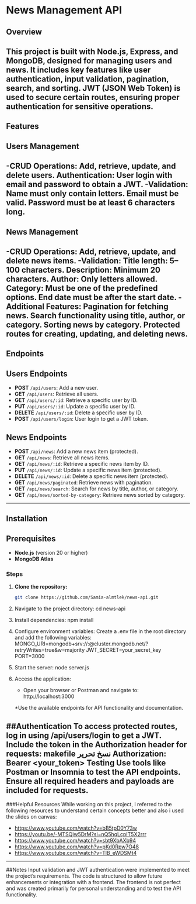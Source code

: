 # News Management API

## Overview

This project is built with Node.js, Express, and MongoDB, designed for managing users and news. It includes key features like user authentication, input validation, pagination, search, and sorting. JWT (JSON Web Token) is used to secure certain routes, ensuring proper authentication for sensitive operations.
---

## Features

## Users Management
-CRUD Operations:
Add, retrieve, update, and delete users.
Authentication: User login with email and password to obtain a JWT.
-Validation:
Name must only contain letters.
Email must be valid.
Password must be at least 6 characters long.
---
## News Management
-CRUD Operations:
Add, retrieve, update, and delete news items.
-Validation:
Title length: 5–100 characters.
Description: Minimum 20 characters.
Author: Only letters allowed.
Category: Must be one of the predefined options.
End date must be after the start date.
-Additional Features:
Pagination for fetching news.
Search functionality using title, author, or category.
Sorting news by category.
Protected routes for creating, updating, and deleting news.
--- 
    
## Endpoints

## Users Endpoints
- **POST** `/api/users`: Add a new user.
- **GET** `/api/users`: Retrieve all users.
- **GET** `/api/users/:id`: Retrieve a specific user by ID.
- **PUT** `/api/users/:id`: Update a specific user by ID.
- **DELETE** `/api/users/:id`: Delete a specific user by ID.
- **POST** `/api/users/login`: User login to get a JWT token.

## News Endpoints
- **POST** `/api/news`: Add a new news item (protected).
- **GET** `/api/news`: Retrieve all news items.
- **GET** `/api/news/:id`: Retrieve a specific news item by ID.
- **PUT** `/api/news/:id`: Update a specific news item (protected).
- **DELETE** `/api/news/:id`: Delete a specific news item (protected).
- **GET** `/api/news/paginated`: Retrieve news with pagination.
- **GET** `/api/news/search`: Search for news by title, author, or category.
- **GET** `/api/news/sorted-by-category`: Retrieve news sorted by category.

---
## Installation

## Prerequisites
- **Node.js** (version 20 or higher)
- **MongoDB Atlas**

### Steps

1. **Clone the repository:**
   ```bash
   git clone https://github.com/Samia-almtlek/news-api.git
2. Navigate to the project directory: cd news-api
 
3. Install dependencies: npm install
  
4. Configure environment variables:
Create a .env file in the root directory and add the following variables:
MONGO_URI=mongodb+srv://<username>:<password>@cluster.mongodb.net/<dbname>?retryWrites=true&w=majority
JWT_SECRET=your_secret_key
PORT=3000

   
5. Start the server: node server.js
    
6. Access the application:
    * Open your browser or Postman and navigate to:
       http://localhost:3000
      
    *Use the available endpoints for API functionality and documentation.

##Authentication
To access protected routes, log in using /api/users/login to get a JWT.
Include the token in the Authorization header for requests:
makefile
نسخ
تحرير
Authorization: Bearer <your_token>
Testing
Use tools like Postman or Insomnia to test the API endpoints.
Ensure all required headers and payloads are included for requests.
---
###Helpful Resources
While working on this project, I referred to the following resources to understand certain concepts better and also i used the slides on canvas:
* https://www.youtube.com/watch?v=bB5tpD0Y73w
* https://youtu.be/-MTSQjw5DrM?si=nQ5hqLcpIT5X2rrr
* https://www.youtube.com/watch?v=sbt9XbAXb94
* https://www.youtube.com/watch?v=pKd0Rpw7O48
* https://www.youtube.com/watch?v=TlB_eWDSMt4
---
##Notes
Input validation and JWT authentication were implemented to meet the project’s requirements.
The code is structured to allow future enhancements or integration with a frontend.
The frontend is not perfect and was created primarily for personal understanding and to test the API functionality.
